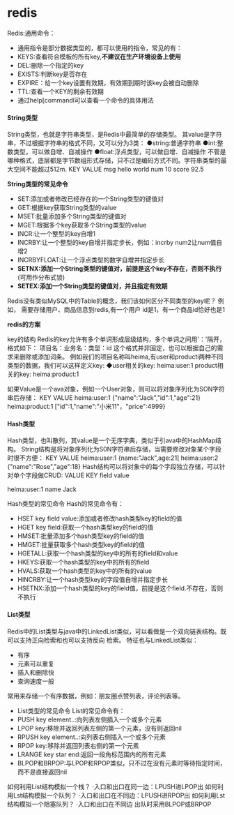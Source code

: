 # redis



Redis:通用命令：

- 通用指令是部分数据类型的，都可以使用的指令，常见的有：
- KEYS:查看符合模板的所有key,**不建议在生产环境设备上使用**
- DEL:删除一个指定的key
- EXISTS:判断key是否存在
- EXPIRE：给一个key设置有效期，有效期到期时该key会被自动删除
- TTL:查看一个KEY的剩余有效期
- 通过help[commandl可以查看一个命令的具体用法



#### String类型

String类型，也就是字符串类型，是Redis中最简单的存储类型。
其value是字符串，不过根据字符串的格式不同，又可以分为3类：
●string:普通字符串
●int:整数类型，可以做自增、自减操作
●float:浮点类型，可以做自增、自减操作
不管是哪种格式，底层都是字节数组形式存储，只不过是编码方式不同。字符串类型的最大空间不能超过512m.
KEY   	VALUE
msg  	hello world
num		10
score             92.5



**String类型的常见命令**

- SET:添加或者修改已经存在的一个String类型的键值对
- GET:根据key获取String类型的value
- MSET:批量添加多个String类型的键值对
- MGET:根据多个key获取多个String类型的value
- INCR:让一个整型的key自增1
- INCRBY:让一个整型的key自增并指定步长，例如：incrby num2让num值自增2
- INCRBYFLOAT:让一个浮点类型的数字自增并指定步长
- **SETNX:添加一个String类型的键值对，前提是这个key不存在，否则不执行**(可用作分布式锁)
- **SETEX:添加一个String类型的键值对，并且指定有效期**





Redis没有类似MySQL中的Table的概念，我们该如何区分不同类型的key呢？
例如，
需要存储用户、商品信息到redis,有一个用户
id是1，有一个商品id恰好也是1

**redis的方案**

key的结构
Redis的key允许有多个单词形成层级结构，多个单词之间用'：'隔开，格式如下：
项目名：业务名：类型：id
这个格式并非固定，也可以根据自己的需求来删除或添加词条。
例如我们的项目名称叫heima,有user和producti两种不同类型的数据，我们可以这样定义key:
◆user相关的key:
heima:user:1
product相关的key:
heima:product:1



如果Value是一个ava对象，例如一个User对象，则可以将对象序列化为SON字符串后存储：
KEY						VALUE
heima:user:1		{"name":"Jack","id":1,"age":21}
heima:product:1	["id":1,"name":"小米11"，"price":4999}





#### Hash类型

Hash类型，也叫散列，其value是一个无序字典，类似于引ava中的HashMap结构。
String结构是将对象序列化为S0N字符串后存储，当需要修改对象某个字段时很不方便：
KEY
VALUE
heima:user:1
{name:"Jack",age:21]
heima:user:2
{"name":"Rose","age":18}
Hash结构可以将对象中的每个字段独立存储，可以针对单个字段做CRUD:
					 VALUE
KEY			  field 	value

heima:user:1	name	 Jack

Hash类型的常见命令
Hash的常见命令有：

- HSET key field value:添加或者修改hash类型key的field的值
- HGET key field:获取一个hash类型key的field的值
- HMSET:批量添加多个hash类型key的field的值
- HMGET:批量获取多个hash类型key的field的值
- HGETALL:获取一个hash类型的key中的所有的field和value
- HKEYS:获取一个hash类型的key中的所有的field
- HVALS:获取一个hash类型的key中的所有的value
- HINCRBY:让一个hash类型key的字段值自增并指定步长
- HSETNX:添加一个hash类型的key的field值，前提是这个field.不存在，否则不执行



#### List类型

Redis中的List类型与java中的LinkedList类似，可以看做是一个双向链表结构。既可以支持正向检索和也可以支持反向
检索。
特征也与LinkedList类似：

- 有序
- 元素可以重复
- 插入和删除快
- 查询速度一般

常用来存储一个有序数据，例如：朋友圈点赞列表，评论列表等。



- List类型的常见命令
  List的常见命令有：
- PUSH key element..:向列表左侧插入一个或多个元素
- LPOP key:移除并返回列表左侧的第一个元素，没有则返回nil
- RPUSH key element..:向列表右侧插入一个或多个元素
- RPOP key:移除并返回列表右侧的第一个元素
- LRANGE key star end:返回一段角标范围内的所有元素
- BLPOP和BRPOP:与LPOP和RPOP类似，只不过在没有元素时等待指定时间，而不是直接返回nil



如何利用List结构模拟一个栈？
·入口和出口在同一边：LPUSH进LPOP出
如何利用Lst结构模拟一个队列？
·入口和出口在不同边：LPUSH进RPOP出
如何利用Lst结构模拟一个阻塞队列？
·入口和出口在不同边
出队时采用BLPOP或BRPOP

